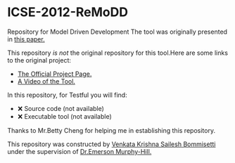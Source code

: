 # ICSE-2012-ReMoDD
Repository for Model Driven Development
The tool was originally presented in <a href="http://dl.acm.org/citation.cfm?id=2337458&CFID=565503184&CFTOKEN=24636741">this paper.</a>

This repository _is not_ the original repository for this tool.Here are some links to the original project:
* <a href="http://www.cs.colostate.edu/remodd/v1/">The Official Project Page.</a>
* <a href="https://www.youtube.com/watch?v=jSJHJyV6wSA">A Video of the Tool.</a>

In this repository, for Testful you will find:
* :x: Source code (not available)
* :x: Executable tool (not available)

Thanks to Mr.Betty Cheng for helping me in establishing this repository. 

This repository was constructed by <a href="https://github.com/saileshbvk">Venkata Krishna Sailesh Bommisetti</a> under the supervision of <a href="https://github.com/CaptainEmerson">Dr.Emerson Murphy-Hill.</a>
